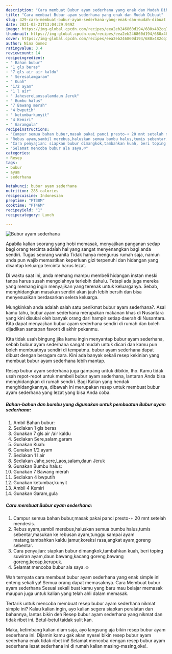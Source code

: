 ```yaml
---
description: "Cara membuat Bubur ayam sederhana yang enak dan Mudah Dibuat"
title: "Cara membuat Bubur ayam sederhana yang enak dan Mudah Dibuat"
slug: 429-cara-membuat-bubur-ayam-sederhana-yang-enak-dan-mudah-dibuat
date: 2021-03-21T13:04:29.949Z
image: https://img-global.cpcdn.com/recipes/eea2eb246860d194/680x482cq70/bubur-ayam-sederhana-foto-resep-utama.jpg
thumbnail: https://img-global.cpcdn.com/recipes/eea2eb246860d194/680x482cq70/bubur-ayam-sederhana-foto-resep-utama.jpg
cover: https://img-global.cpcdn.com/recipes/eea2eb246860d194/680x482cq70/bubur-ayam-sederhana-foto-resep-utama.jpg
author: Nina Gomez
ratingvalue: 3.4
reviewcount: 14
recipeingredient:
- " Bahan bubur"
- "1 gls beras"
- "7 gls air air kaldu"
- " Seresalamgaram"
- " Kuah"
- "1/2 ayam"
- "1 l air"
- " JahesereLaossalamdaun Jeruk"
- " Bumbu halus"
- "7 Bawang merah"
- "4 bwputih"
- " ketumbarkunyit"
- "4 Kemiri"
- " Garamgula"
recipeinstructions:
- "Campur semua bahan bubur,masak pakai panci presto-+ 20 mnt setelah mendesis."
- "Rebus ayam,sambil merebus,haluskan semua bumbu halus,tumis sebentar,masukan ke rebusan ayam,tunggu sampai ayam matang,tambahkan kaldu jamur,koreksi rasa,angkat ayam,goreng sebentar."
- "Cara penyajian: siapkan bubur dimangkok,tambahkan kuah, beri toping suwiran ayam,daun bawang,kacang goreng,bawang goreng,kecap,kerupuk."
- "Selamat mencoba bubur ala saya.☺️"
categories:
- Resep
tags:
- bubur
- ayam
- sederhana

katakunci: bubur ayam sederhana 
nutrition: 285 calories
recipecuisine: Indonesian
preptime: "PT38M"
cooktime: "PT46M"
recipeyield: "1"
recipecategory: Lunch

---
```



![Bubur ayam sederhana](https://img-global.cpcdn.com/recipes/eea2eb246860d194/680x482cq70/bubur-ayam-sederhana-foto-resep-utama.jpg)

Apabila kalian seorang yang hobi memasak, menyajikan panganan sedap bagi orang tercinta adalah hal yang sangat menyenangkan bagi anda sendiri. Tugas seorang  wanita Tidak hanya mengurus rumah saja, namun anda pun wajib memastikan keperluan gizi terpenuhi dan hidangan yang disantap keluarga tercinta harus lezat.

Di waktu  saat ini, anda memang mampu membeli hidangan instan meski tanpa harus susah mengolahnya terlebih dahulu. Tetapi ada juga mereka yang memang ingin menyajikan yang terenak untuk keluarganya. Sebab, menghidangkan masakan sendiri akan jauh lebih bersih dan bisa menyesuaikan berdasarkan selera keluarga. 



Mungkinkah anda adalah salah satu penikmat bubur ayam sederhana?. Asal kamu tahu, bubur ayam sederhana merupakan makanan khas di Nusantara yang kini disukai oleh banyak orang dari hampir setiap daerah di Nusantara. Kita dapat menyajikan bubur ayam sederhana sendiri di rumah dan boleh dijadikan santapan favorit di akhir pekanmu.

Kita tidak usah bingung jika kamu ingin menyantap bubur ayam sederhana, sebab bubur ayam sederhana sangat mudah untuk dicari dan kamu pun boleh membuatnya sendiri di tempatmu. bubur ayam sederhana dapat dibuat dengan beragam cara. Kini ada banyak sekali resep kekinian yang membuat bubur ayam sederhana lebih mantap.

Resep bubur ayam sederhana juga gampang untuk dibikin, lho. Kamu tidak usah repot-repot untuk membeli bubur ayam sederhana, lantaran Anda bisa menghidangkan di rumah sendiri. Bagi Kalian yang hendak menghidangkannya, dibawah ini merupakan resep untuk membuat bubur ayam sederhana yang lezat yang bisa Anda coba.

<!--inarticleads1-->

##### Bahan-bahan dan bumbu yang digunakan untuk pembuatan Bubur ayam sederhana:

1. Ambil  Bahan bubur:
1. Sediakan 1 gls beras
1. Gunakan 7 gls air /air kaldu
1. Sediakan  Sere,salam,garam
1. Gunakan  Kuah:
1. Gunakan 1/2 ayam
1. Sediakan 1 l air
1. Sediakan  Jahe,sere,Laos,salam,daun Jeruk
1. Gunakan  Bumbu halus:
1. Gunakan 7 Bawang merah
1. Sediakan 4 bwputih
1. Gunakan  ketumbar,kunyit
1. Ambil 4 Kemiri
1. Gunakan  Garam,gula




<!--inarticleads2-->

##### Cara membuat Bubur ayam sederhana:

1. Campur semua bahan bubur,masak pakai panci presto-+ 20 mnt setelah mendesis.
1. Rebus ayam,sambil merebus,haluskan semua bumbu halus,tumis sebentar,masukan ke rebusan ayam,tunggu sampai ayam matang,tambahkan kaldu jamur,koreksi rasa,angkat ayam,goreng sebentar.
1. Cara penyajian: siapkan bubur dimangkok,tambahkan kuah, beri toping suwiran ayam,daun bawang,kacang goreng,bawang goreng,kecap,kerupuk.
1. Selamat mencoba bubur ala saya.☺️




Wah ternyata cara membuat bubur ayam sederhana yang enak simple ini enteng sekali ya! Semua orang dapat memasaknya. Cara Membuat bubur ayam sederhana Sesuai sekali buat kamu yang baru mau belajar memasak maupun juga untuk kalian yang telah ahli dalam memasak.

Tertarik untuk mencoba membuat resep bubur ayam sederhana nikmat simple ini? Kalau kalian ingin, ayo kalian segera siapkan peralatan dan bahannya, lantas bikin deh Resep bubur ayam sederhana yang nikmat dan tidak ribet ini. Betul-betul taidak sulit kan. 

Maka, ketimbang kalian diam saja, ayo langsung aja bikin resep bubur ayam sederhana ini. Dijamin kamu gak akan nyesel bikin resep bubur ayam sederhana enak tidak ribet ini! Selamat mencoba dengan resep bubur ayam sederhana lezat sederhana ini di rumah kalian masing-masing,oke!.

